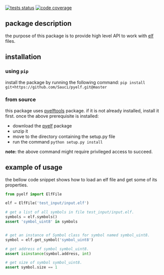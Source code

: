 [![tests status](https://travis-ci.org/Sauci/pyelf.svg?branch=master)](https://travis-ci.org/Sauci/pyelf)
[![code coverage](https://codecov.io/gh/Sauci/pyelf/branch/master/graph/badge.svg?token=Q5aceZRFXh)](https://codecov.io/gh/Sauci/pyelf)
## package description
the purpose of this package is to provide high level API to work with [elf](https://en.wikipedia.org/wiki/Executable_and_Linkable_Format) files.

## installation

### using `pip`
install the package by running the following command:
`pip install git+https://github.com/Sauci/pyelf.git@master`

### from source
this package uses [pyelftools](https://pypi.org/project/pyelftools) package. if it is not already installed, install it first.
once the above prerequisite is installed:
- download the [pyelf](https://github.com/Sauci/pyelf/archive/master.zip) package
- unzip it
- move to the directory containing the setup.py file
- run the command `python setup.py install`

**note:** the above command might require privileged access to succeed.

## example of usage
the bellow code snippet shows how to load an elf file and get some of its properties.

```python
from pyelf import ElfFile

elf = ElfFile('test_input/input.elf')

# get a list of all symbols in file test_input/input.elf.
symbols = elf.symbols()
assert 'symbol_uint8' in symbols


# get an instance of Symbol class for symbol named symbol_uint8.
symbol = elf.get_symbol('symbol_uint8')

# get address of symbol symbol_uint8.
assert isinstance(symbol.address, int)

# get size of symbol symbol_uint8.
assert symbol.size == 1

```
